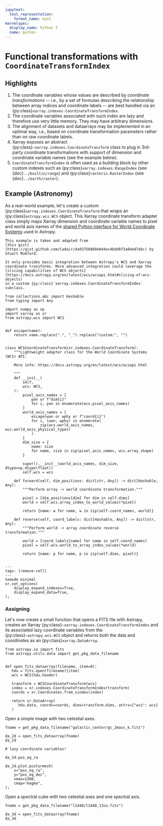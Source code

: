 ```yaml
---
jupytext:
  text_representation:
    format_name: myst
kernelspec:
  display_name: Python 3
  name: python
---
```


# Functional transformations with `CoordinateTransformIndex`

## Highlights

1. The coordinate variables whose values are described by _coordinate
   transformations_ -- i.e., by a set of formulas describing the relationship
   between array indices and coordinate labels -- are best handled via an
   {py:class}`xarray.indexes.CoordinateTransformIndex`.
1. The coordinate variables associated with such index are lazy and therefore
   use very little memory. They may have arbitrary dimensions.
1. The alignment of datasets and dataarrays may be implemented in an optimal
   way, i.e., based on coordinate transformation parameters rather than on
   raw coordinate labels.
1. Xarray exposes an abstract {py:class}`~xarray.indexes.CoordinateTransform`
   class to plug in 3rd-party coordinate transformations with support
   of dimension and coordinate variable names (see the example below).
1. `CoordinateTransformIndex` is often used as a building block by other
   custom indexes such as {py:class}`xarray.indexes.RangeIndex` (see
   {doc}`../builtin/range`) and {py:class}`rasterix.RasterIndex` (see
   {doc}`../earth/raster`).

## Example (Astronomy)

As a real-world example, let's create a custom
{py:class}`xarray.indexes.CoordinateTransform` that wraps an
{py:class}`astropy.wcs.WCS` object. This Xarray coordinate transform adapter
class simply maps Xarray dimension and coordinate variable names to pixel
and world axis names of the [shared Python interface for World Coordinate
Systems](https://doi.org/10.5281/zenodo.1188874) used in Astropy.

```{note}
This example is taken and adapted from
[this gist](https://gist.github.com/Cadair/4a03750868e044ac4bdd6f3a04ed7abc) by
Stuart Mumford.

It only provides basic integration between Astropy's WCS and Xarray
coordinate transforms. More advanced integration could leverage the
[slicing capabilities of WCS objects](https://docs.astropy.org/en/latest/wcs/wcsapi.html#slicing-of-wcs-objects)
in a custom {py:class}`xarray.indexes.CoordinateTransformIndex` subclass.

```

```{code-cell} python
from collections.abc import Hashable
from typing import Any

import numpy as np
import xarray as xr
from astropy.wcs import WCS


def escape(name):
    return name.replace(".", "_").replace("custom:", "")


class WCSCoordinateTransform(xr.indexes.CoordinateTransform):
    """Lightweight adapter class for the World Coordinate Systems (WCS) API.

    More info: https://docs.astropy.org/en/latest/wcs/wcsapi.html

    """
    def __init__(
        self,
        wcs: WCS,
    ):
        pixel_axis_names = [
            pan or f"dim{i}"
            for i, pan in enumerate(wcs.pixel_axis_names)
        ]
        world_axis_names = [
            escape(wan or wphy or f"coord{i}")
            for i, (wan, wphy) in enumerate(
                zip(wcs.world_axis_names, wcs.world_axis_physical_types)
            )
        ]
        dim_size = {
            name: size
            for name, size in zip(pixel_axis_names, wcs.array_shape)
        }

        super().__init__(world_axis_names, dim_size, dtype=np.dtype(float))
        self.wcs = wcs

    def forward(self, dim_positions: dict[str, Any]) -> dict[Hashable, Any]:
        """Perform array -> world coordinate transformation."""

        pixel = [dim_positions[dim] for dim in self.dims]
        world = self.wcs.array_index_to_world_values(*pixel)

        return {name: w for name, w in zip(self.coord_names, world)}

    def reverse(self, coord_labels: dict[Hashable, Any]) -> dict[str, Any]:
        """Perform world -> array coordinate reverse transformation."""

        world = [coord_labels[name] for name in self.coord_names]
        pixel = self.wcs.world_to_array_index_values(*world)

        return {name: p for name, p in zip(self.dims, pixel)}


```

```{code-cell} python
---
tags: [remove-cell]
---
%xmode minimal
xr.set_options(
    display_expand_indexes=True,
    display_expand_data=True,
);
```

### Assigning

Let's now create a small function that opens a FITS file with Astropy, creates
an Xarray {py:class}`~xarray.indexes.CoordinateTransformIndex` and its
associated lazy coordinate variables from the {py:class}`~astropy.wcs.WCS`
object and returns both the data and coordinates as an
{py:class}`xarray.DataArray`.

```{code-cell} python
from astropy.io import fits
from astropy.utils.data import get_pkg_data_filename


def open_fits_dataarray(filename, item=0):
   hdu = fits.open(filename)[item]
   wcs = WCS(hdu.header)

   transform = WCSCoordinateTransform(wcs)
   index = xr.indexes.CoordinateTransformIndex(transform)
   coords = xr.Coordinates.from_xindex(index)

   return xr.DataArray(
      hdu.data, coords=coords, dims=transform.dims, attrs={"wcs": wcs}
   )

```

Open a simple image with two celestial axes.

```{code-cell} python
fname = get_pkg_data_filename("galactic_center/gc_2mass_k.fits")

da_2d = open_fits_dataarray(fname)
da_2d
```

```{code-cell} python
# lazy coordinate variables!

da_2d.pos_eq_ra
```

```{code-cell} python
da_2d.plot.pcolormesh(
    x="pos_eq_ra",
    y="pos_eq_dec",
    vmax=1300,
    cmap="magma",
);
```

Open a spectral cube with two celestial axes and one spectral axis.

```{code-cell} python
fname = get_pkg_data_filename("l1448/l1448_13co.fits")

da_3d = open_fits_dataarray(fname)
da_3d
```
